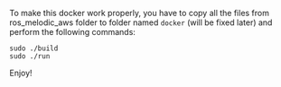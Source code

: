 To make this docker work properly, you have to copy all the files from ros_melodic_aws folder to folder named ```docker``` (will be fixed later) and perform the following commands:

```
sudo ./build
sudo ./run
```

Enjoy!

